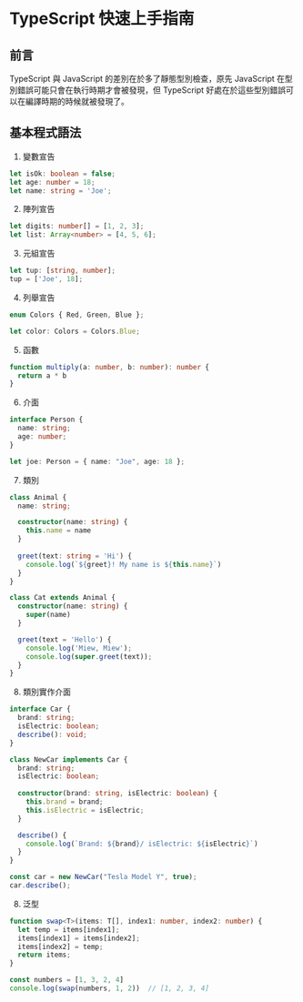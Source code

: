 # TypeScript 快速上手指南
## 前言
TypeScript 與 JavaScript 的差別在於多了靜態型別檢查，原先 JavaScript 在型別錯誤可能只會在執行時期才會被發現，但 TypeScript 好處在於這些型別錯誤可以在編譯時期的時候就被發現了。

## 基本程式語法
1. 變數宣告
```ts
let isOk: boolean = false;
let age: number = 18;
let name: string = 'Joe';
```

2. 陣列宣告
```ts
let digits: number[] = [1, 2, 3];
let list: Array<number> = [4, 5, 6];
```

3. 元組宣告
```ts
let tup: [string, number];
tup = ['Joe', 18];
```

4. 列舉宣告
```ts
enum Colors { Red, Green, Blue };

let color: Colors = Colors.Blue;
```

5. 函數
```ts
function multiply(a: number, b: number): number {
  return a * b
}
```

6. 介面
```ts
interface Person {
  name: string;
  age: number;
}

let joe: Person = { name: "Joe", age: 18 };
```

7. 類別
```ts
class Animal {
  name: string;

  constructor(name: string) {
    this.name = name
  }
  
  greet(text: string = 'Hi') {
    console.log(`${greet}! My name is ${this.name}`)
  }
}

class Cat extends Animal {
  constructor(name: string) {
    super(name)
  }

  greet(text = 'Hello') {
    console.log('Miew, Miew');
    console.log(super.greet(text));
  }
}
```

8. 類別實作介面
```ts
interface Car {
  brand: string;
  isElectric: boolean;
  describe(): void;
}

class NewCar implements Car {
  brand: string;
  isElectric: boolean;  
  
  constructor(brand: string, isElectric: boolean) {
    this.brand = brand;
    this.isElectric = isElectric;
  }

  describe() {
    console.log(`Brand: ${brand}/ isElectric: ${isElectric}`)    
  }
}

const car = new NewCar("Tesla Model Y", true);
car.describe();
```

8. 泛型
```ts
function swap<T>(items: T[], index1: number, index2: number) {
  let temp = items[index1];
  items[index1] = items[index2];
  items[index2] = temp;
  return items;
}

const numbers = [1, 3, 2, 4]
console.log(swap(numbers, 1, 2))  // [1, 2, 3, 4]
```
